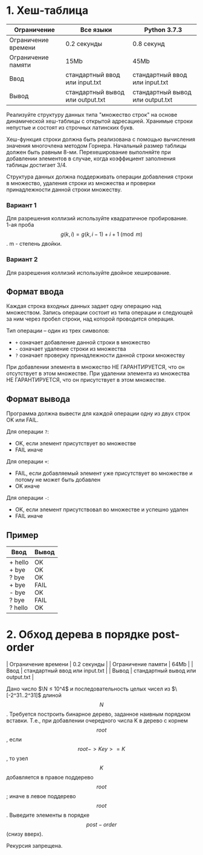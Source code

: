 
# 1. Хеш-таблица

| Ограничение          | Все языки       | Python 3.7.3 |
|----------------------|-----------------|--------------|
| Ограничение времени  | 0.2 секунды      | 0.8 секунд   |
| Ограничение памяти   | 15Mb      | 45Mb             |
| Ввод                | стандартный ввод или input.txt | стандартный ввод или input.txt             |
| Вывод               | стандартный вывод или output.txt | стандартный вывод или output.txt         |


Реализуйте структуру данных типа "множество строк" на основе динамической хеш-таблицы с открытой адресацией. Хранимые строки непустые и состоят из строчных латинских букв.

Хеш-функция строки должна быть реализована с помощью вычисления значения многочлена методом Горнера. Начальный размер таблицы должен быть равным 8-ми. Перехеширование выполняйте при добавлении элементов в случае, когда коэффициент заполнения таблицы достигает 3/4.

Структура данных должна поддерживать операции добавления строки в множество, удаления строки из множества и проверки принадлежности данной строки множеству.

### Вариант 1
Для разрешения коллизий используйте квадратичное пробирование.  
1-ая проба $$g(k, i)=g(k, i-1) + i + 1 \pmod{m}$$. m - степень двойки.

### Вариант 2
Для разрешения коллизий используйте двойное хеширование.

## Формат ввода

Каждая строка входных данных задает одну операцию над множеством. Запись операции состоит из типа операции и следующей за ним через пробел строки, над которой проводится операция.

Тип операции – один из трех символов:
- `+` означает добавление данной строки в множество
- `-` означает удаление строки из множества
- `?` означает проверку принадлежности данной строки множеству

При добавлении элемента в множество НЕ ГАРАНТИРУЕТСЯ, что он отсутствует в этом множестве.
При удалении элемента из множества НЕ ГАРАНТИРУЕТСЯ, что он присутствует в этом множестве.

## Формат вывода

Программа должна вывести для каждой операции одну из двух строк OK или FAIL.

Для операции `?`: 
- OK, если элемент присутствует во множестве
- FAIL иначе

Для операции `+`:
- FAIL, если добавляемый элемент уже присутствует во множестве и потому не может быть добавлен
- OK иначе

Для операции `-`:
- OK, если элемент присутствовал во множестве и успешно удален
- FAIL иначе

## Пример

| Ввод | Вывод |
|------|-------|
|+ hello<br>+ bye<br>? bye<br>+ bye<br>- bye<br>? bye<br>? hello   | OK<br>OK<br>OK<br>FAIL<br>OK<br>FAIL<br>OK  |


# 2. Обход дерева в порядке post-order

| Ограничение времени  | 0.2 секунды      |
| Ограничение памяти   | 64Mb             |
| Ввод                | стандартный ввод или input.txt | 
| Вывод               | стандартный вывод или output.txt |


Дано число $\N ≤ 10^4$ и последовательность целых чисел из $\[-2^31..2^31]$ длиной $$N$$. Требуется построить бинарное дерево, заданное наивным порядком вставки. Т.е., при добавлении очередного числа K в дерево с корнем $$root$$, если $$root->Key >= K$$, то узел $$K$$ добавляется в правое поддерево $$root$$; иначе в левое поддерево $$root$$. Выведите элементы в порядке $$post-order$$ (снизу вверх).

Рекурсия запрещена.
